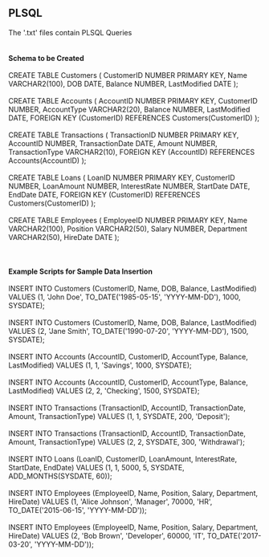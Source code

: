 ## PLSQL
The '.txt' files contain PLSQL Queries
<br />
<br />
<br />
**Schema to be Created**
<br />
<br />
CREATE TABLE Customers (
    CustomerID NUMBER PRIMARY KEY,
    Name VARCHAR2(100),
    DOB DATE,
    Balance NUMBER,
    LastModified DATE
);
<br />
<br />
CREATE TABLE Accounts (
    AccountID NUMBER PRIMARY KEY,
    CustomerID NUMBER,
    AccountType VARCHAR2(20),
    Balance NUMBER,
    LastModified DATE,
    FOREIGN KEY (CustomerID) REFERENCES Customers(CustomerID)
);
<br />
<br />
CREATE TABLE Transactions (
    TransactionID NUMBER PRIMARY KEY,
    AccountID NUMBER,
    TransactionDate DATE,
    Amount NUMBER,
    TransactionType VARCHAR2(10),
    FOREIGN KEY (AccountID) REFERENCES Accounts(AccountID)
);
<br />
<br />
CREATE TABLE Loans (
    LoanID NUMBER PRIMARY KEY,
    CustomerID NUMBER,
    LoanAmount NUMBER,
    InterestRate NUMBER,
    StartDate DATE,
    EndDate DATE,
    FOREIGN KEY (CustomerID) REFERENCES Customers(CustomerID)
);
<br />
<br />
CREATE TABLE Employees (
    EmployeeID NUMBER PRIMARY KEY,
    Name VARCHAR2(100),
    Position VARCHAR2(50),
    Salary NUMBER,
    Department VARCHAR2(50),
    HireDate DATE
); 
<br />
<br />
<br />
<br />
**Example Scripts for Sample Data Insertion**
<br />
<br />
INSERT INTO Customers (CustomerID, Name, DOB, Balance, LastModified)
VALUES (1, 'John Doe', TO_DATE('1985-05-15', 'YYYY-MM-DD'), 1000, SYSDATE);
<br />
<br />
INSERT INTO Customers (CustomerID, Name, DOB, Balance, LastModified)
VALUES (2, 'Jane Smith', TO_DATE('1990-07-20', 'YYYY-MM-DD'), 1500, SYSDATE);
<br />
<br />
INSERT INTO Accounts (AccountID, CustomerID, AccountType, Balance, LastModified)
VALUES (1, 1, 'Savings', 1000, SYSDATE);
<br />
<br />
INSERT INTO Accounts (AccountID, CustomerID, AccountType, Balance, LastModified)
VALUES (2, 2, 'Checking', 1500, SYSDATE);
<br />
<br />
INSERT INTO Transactions (TransactionID, AccountID, TransactionDate, Amount, TransactionType)
VALUES (1, 1, SYSDATE, 200, 'Deposit');
<br />
<br />
INSERT INTO Transactions (TransactionID, AccountID, TransactionDate, Amount, TransactionType)
VALUES (2, 2, SYSDATE, 300, 'Withdrawal');
<br />
<br />
INSERT INTO Loans (LoanID, CustomerID, LoanAmount, InterestRate, StartDate, EndDate)
VALUES (1, 1, 5000, 5, SYSDATE, ADD_MONTHS(SYSDATE, 60));
<br />
<br />
INSERT INTO Employees (EmployeeID, Name, Position, Salary, Department, HireDate)
VALUES (1, 'Alice Johnson', 'Manager', 70000, 'HR', TO_DATE('2015-06-15', 'YYYY-MM-DD'));
<br />
<br />
INSERT INTO Employees (EmployeeID, Name, Position, Salary, Department, HireDate)
VALUES (2, 'Bob Brown', 'Developer', 60000, 'IT', TO_DATE('2017-03-20', 'YYYY-MM-DD'));

